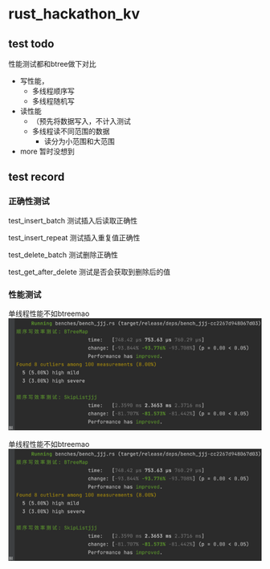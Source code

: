 # rust_hackathon_kv

## test todo

性能测试都和btree做下对比
- 写性能，
  - 多线程顺序写
  - 多线程随机写
- 读性能
  - （预先将数据写入，不计入测试
  - 多线程读不同范围的数据
    - 读分为小范围和大范围
- more 暂时没想到

## test record

### 正确性测试

test_insert_batch 测试插入后读取正确性

test_insert_repeat 测试插入重复值正确性

test_delete_batch 测试删除正确性

test_get_after_delete 测试是否会获取到删除后的值

### 性能测试

单线程性能不如btreemao
![img.png](rsc/test_1thread_wr.png)

单线程性能不如btreemao
![img.png](rsc/test_1thread_wr.png)